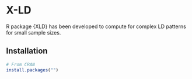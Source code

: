 # X-LD
R package {XLD} has been developed to compute for complex LD patterns for small sample sizes.

## Installation

```r
# From CRAN
install.packages("")

```
